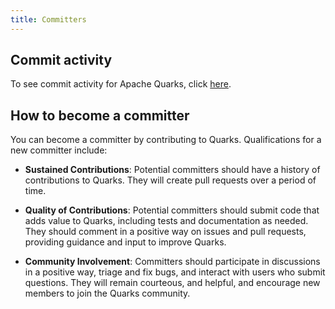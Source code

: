 ```yaml
---
title: Committers
---
```


## Commit activity

To see commit activity for Apache Quarks, click [here](https://github.com/apache/incubator-quarks/pulse).

## How to become a committer

You can become a committer by contributing to Quarks. Qualifications for a new committer include:

* **Sustained Contributions**: Potential committers should have a history of contributions to Quarks. They will create pull requests over a period of time.

* **Quality of Contributions**: Potential committers should submit code that adds value to Quarks, including tests and documentation as needed. They should comment in a positive way on issues and pull requests, providing guidance and input to improve Quarks.

* **Community Involvement**: Committers should participate in discussions in a positive way, triage and fix bugs, and interact with users who submit questions. They will remain courteous, and helpful, and encourage new members to join the Quarks community.
